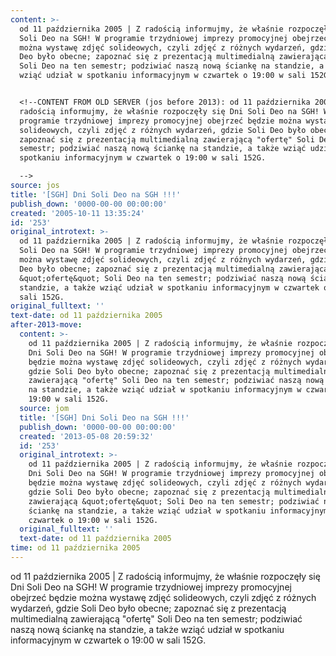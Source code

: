 ```yaml
---
content: >-
  od 11 października 2005 | Z radością informujmy, że właśnie rozpoczęły się Dni
  Soli Deo na SGH! W programie trzydniowej imprezy promocyjnej obejrzeć będzie
  można wystawę zdjęć solideowych, czyli zdjęć z różnych wydarzeń, gdzie Soli
  Deo było obecne; zapoznać się z prezentacją multimedialną zawierającą "ofertę"
  Soli Deo na ten semestr; podziwiać naszą nową ściankę na standzie, a także
  wziąć udział w spotkaniu informacyjnym w czwartek o 19:00 w sali 152G.


  <!--CONTENT FROM OLD SERVER (jos before 2013): od 11 października 2005 | Z
  radością informujmy, że właśnie rozpoczęły się Dni Soli Deo na SGH! W
  programie trzydniowej imprezy promocyjnej obejrzeć będzie można wystawę zdjęć
  solideowych, czyli zdjęć z różnych wydarzeń, gdzie Soli Deo było obecne;
  zapoznać się z prezentacją multimedialną zawierającą "ofertę" Soli Deo na ten
  semestr; podziwiać naszą nową ściankę na standzie, a także wziąć udział w
  spotkaniu informacyjnym w czwartek o 19:00 w sali 152G.

  -->
source: jos
title: '[SGH] Dni Soli Deo na SGH !!!'
publish_down: '0000-00-00 00:00:00'
created: '2005-10-11 13:35:24'
id: '253'
original_introtext: >-
  od 11 października 2005 | Z radością informujmy, że właśnie rozpoczęły się Dni
  Soli Deo na SGH! W programie trzydniowej imprezy promocyjnej obejrzeć będzie
  można wystawę zdjęć solideowych, czyli zdjęć z różnych wydarzeń, gdzie Soli
  Deo było obecne; zapoznać się z prezentacją multimedialną zawierającą
  &quot;ofertę&quot; Soli Deo na ten semestr; podziwiać naszą nową ściankę na
  standzie, a także wziąć udział w spotkaniu informacyjnym w czwartek o 19:00 w
  sali 152G.
original_fulltext: ''
text-date: od 11 października 2005
after-2013-move:
  content: >-
    od 11 października 2005 | Z radością informujmy, że właśnie rozpoczęły się
    Dni Soli Deo na SGH! W programie trzydniowej imprezy promocyjnej obejrzeć
    będzie można wystawę zdjęć solideowych, czyli zdjęć z różnych wydarzeń,
    gdzie Soli Deo było obecne; zapoznać się z prezentacją multimedialną
    zawierającą "ofertę" Soli Deo na ten semestr; podziwiać naszą nową ściankę
    na standzie, a także wziąć udział w spotkaniu informacyjnym w czwartek o
    19:00 w sali 152G.
  source: jom
  title: '[SGH] Dni Soli Deo na SGH !!!'
  publish_down: '0000-00-00 00:00:00'
  created: '2013-05-08 20:59:32'
  id: '253'
  original_introtext: >-
    od 11 października 2005 | Z radością informujmy, że właśnie rozpoczęły się
    Dni Soli Deo na SGH! W programie trzydniowej imprezy promocyjnej obejrzeć
    będzie można wystawę zdjęć solideowych, czyli zdjęć z różnych wydarzeń,
    gdzie Soli Deo było obecne; zapoznać się z prezentacją multimedialną
    zawierającą &quot;ofertę&quot; Soli Deo na ten semestr; podziwiać naszą nową
    ściankę na standzie, a także wziąć udział w spotkaniu informacyjnym w
    czwartek o 19:00 w sali 152G.
  original_fulltext: ''
  text-date: od 11 października 2005
time: od 11 października 2005
---
```

od 11 października 2005 | Z radością informujmy, że właśnie rozpoczęły się Dni Soli Deo na SGH! W programie trzydniowej imprezy promocyjnej obejrzeć będzie można wystawę zdjęć solideowych, czyli zdjęć z różnych wydarzeń, gdzie Soli Deo było obecne; zapoznać się z prezentacją multimedialną zawierającą "ofertę" Soli Deo na ten semestr; podziwiać naszą nową ściankę na standzie, a także wziąć udział w spotkaniu informacyjnym w czwartek o 19:00 w sali 152G.

<!--CONTENT FROM OLD SERVER (jos before 2013): od 11 października 2005 | Z radością informujmy, że właśnie rozpoczęły się Dni Soli Deo na SGH! W programie trzydniowej imprezy promocyjnej obejrzeć będzie można wystawę zdjęć solideowych, czyli zdjęć z różnych wydarzeń, gdzie Soli Deo było obecne; zapoznać się z prezentacją multimedialną zawierającą "ofertę" Soli Deo na ten semestr; podziwiać naszą nową ściankę na standzie, a także wziąć udział w spotkaniu informacyjnym w czwartek o 19:00 w sali 152G.
-->

<!--{{json:{"created_date":"2005-10-11 13:35:24","publish_down":"0000-00-00 00:00:00","id":"253"}}}-->